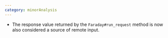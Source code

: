 ```yaml
---
category: minorAnalysis
---
```

* The response value returned by the `Faraday#run_request` method is now also considered a source of remote input.
